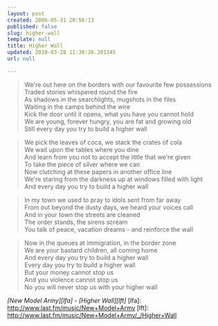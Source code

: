 ```yaml
---
layout: post
created: 2006-05-31 20:56:13
published: false
slug: higher-wall
template: null
title: Higher Wall
updated: 2010-03-28 11:30:26.201345
url: null

---
```


> We're out here on the borders with our favourite few possessions  
> Traded stories whispered round the fire  
> As shadows in the searchlights, mugshots in the files  
> Waiting in the camps behind the wire  
> Kick the door until it opens, what you have you cannot hold  
> We are young, forever hungry, you are fat and growing old  
> Still every day you try to build a higher wall

> We pick the leaves of coca, we stack the crates of cola  
> We wait upon the tables where you dine  
> And learn from you not to accept the little that we're given  
> To take the piece of silver where we can  
> Now clutching at these papers in another office line  
> We're staring from the darkness up at windows filled with light  
> And every day you try to build a higher wall

> In my town we used to pray to idols sent from far away  
> From out beyond the dusty days, we heard your voices call  
> And in your town the streets are cleaned  
> The order stands, the sirens scream  
> You talk of peace, vacation dreams - and reinforce the wall

> Now in the queues at immigration, in the border zone  
> We are your bastard children, all coming home  
> And every day you try to build a higher wall  
> Every day you try to build a higher wall  
> But your money cannot stop us  
> And you violence cannot stop us  
> No you will never stop us with your higher wall

<cite>[New Model Army][lfa] - [Higher Wall][lft]</cite>
[lfa]: http://www.last.fm/music/New+Model+Army
[lft]: http://www.last.fm/music/New+Model+Army/_/Higher+Wall
